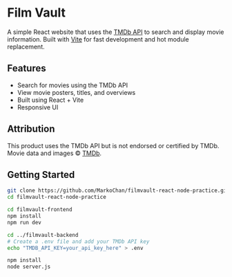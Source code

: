 # Film Vault

A simple React website that uses the [TMDb API](https://www.themoviedb.org/documentation/api) to search and display movie information. Built with [Vite](https://vitejs.dev/) for fast development and hot module replacement.

## Features

- Search for movies using the TMDb API
- View movie posters, titles, and overviews
- Built using React + Vite
- Responsive UI

## Attribution

This product uses the TMDb API but is not endorsed or certified by TMDb.  
Movie data and images © [TMDb](https://www.themoviedb.org/).

## Getting Started

```bash
git clone https://github.com/MarkoChan/filmvault-react-node-practice.git
cd filmvault-react-node-practice

cd filmvault-frontend
npm install
npm run dev

cd ../filmvault-backend
# Create a .env file and add your TMDb API key
echo "TMDB_API_KEY=your_api_key_here" > .env

npm install
node server.js
